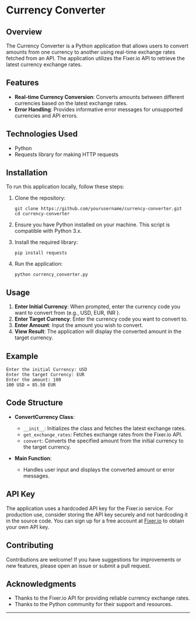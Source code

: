 # Currency Converter

## Overview

The Currency Converter is a Python application that allows users to convert amounts from one currency to another using real-time exchange rates fetched from an API. The application utilizes the Fixer.io API to retrieve the latest currency exchange rates.

## Features

- **Real-time Currency Conversion**: Converts amounts between different currencies based on the latest exchange rates.
- **Error Handling**: Provides informative error messages for unsupported currencies and API errors.

## Technologies Used

- Python
- Requests library for making HTTP requests

## Installation

To run this application locally, follow these steps:

1. Clone the repository:

   ```
   git clone https://github.com/yourusername/currency-converter.git
   cd currency-converter
   ```

2. Ensure you have Python installed on your machine. This script is compatible with Python 3.x.

3. Install the required library:

   ```
   pip install requests
   ```

4. Run the application:

   ```
   python currency_converter.py
   ```

## Usage

1. **Enter Initial Currency**: When prompted, enter the currency code you want to convert from (e.g., USD, EUR, INR ).
2. **Enter Target Currency**: Enter the currency code you want to convert to.
3. **Enter Amount**: Input the amount you wish to convert.
4. **View Result**: The application will display the converted amount in the target currency.

## Example

```
Enter the initial Currency: USD
Enter the target Currency: EUR
Enter the amount: 100
100 USD = 85.50 EUR
```

## Code Structure

- **ConvertCurrency Class**: 
  - `__init__`: Initializes the class and fetches the latest exchange rates.
  - `get_exchange_rates`: Fetches exchange rates from the Fixer.io API.
  - `convert`: Converts the specified amount from the initial currency to the target currency.

- **Main Function**: 
  - Handles user input and displays the converted amount or error messages.

## API Key

The application uses a hardcoded API key for the Fixer.io service. For production use, consider storing the API key securely and not hardcoding it in the source code. You can sign up for a free account at [Fixer.io](https://fixer.io/) to obtain your own API key.

## Contributing

Contributions are welcome! If you have suggestions for improvements or new features, please open an issue or submit a pull request.

## Acknowledgments

- Thanks to the Fixer.io API for providing reliable currency exchange rates.
- Thanks to the Python community for their support and resources.

---
